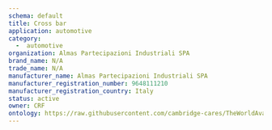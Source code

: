 ```yaml
---
schema: default
title: Cross bar
application: automotive
category:
  -  automotive
organization: Almas Partecipazioni Industriali SPA
brand_name: N/A
trade_name: N/A
manufacturer_name: Almas Partecipazioni Industriali SPA
manufacturer_registration_number: 9648111210
manufacturer_registration_country: Italy
status: active
owner: CRF
ontology: https://raw.githubusercontent.com/cambridge-cares/TheWorldAvatar/dev-composite-materials-ontology/JPS_Ontology/ontology/ontomatpassport/ontomatpassport.owl
---
```

